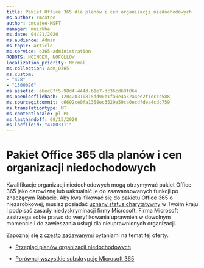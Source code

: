 ```yaml
---
title: Pakiet Office 365 dla planów i cen organizacji niedochodowych
ms.author: cmcatee
author: cmcatee-MSFT
manager: mnirkhe
ms.date: 04/21/2020
ms.audience: Admin
ms.topic: article
ms.service: o365-administration
ROBOTS: NOINDEX, NOFOLLOW
localization_priority: Normal
ms.collection: Adm_O365
ms.custom:
- "478"
- "1500026"
ms.assetid: e6ec87f5-98d4-444d-b1e7-dc36cd60f064
ms.openlocfilehash: 120428310815dd90b1fa0e4a32a4ee2f1eccc588
ms.sourcegitcommit: c6692ce0fa1358ec3529e59ca0ecdfdea4cdc759
ms.translationtype: MT
ms.contentlocale: pl-PL
ms.lasthandoff: 09/15/2020
ms.locfileid: "47803111"
---
```

# <a name="office-365-for-nonprofit-plans-and-pricing"></a>Pakiet Office 365 dla planów i cen organizacji niedochodowych

Kwalifikacje organizacji niedochodowych mogą otrzymywać pakiet Office 365 jako darowiznę lub uaktualnić je do zaawansowanych funkcji po znaczącym Rabacie. Aby kwalifikować się do pakietu Office 365 o niezarobkowej, musisz posiadać [uznany status charytatywny](https://go.microsoft.com/fwlink/p/?LinkID=330253) w Twoim kraju i podpisać zasady niedyskryminacji firmy Microsoft. Firma Microsoft zastrzega sobie prawo do weryfikowania uprawnień w dowolnym momencie i do zawieszania usługi dla nieuprawnionych organizacji.
  
Zapoznaj się z [często zadawanymi](https://products.office.com/nonprofit/office-365-nonprofit) pytaniami na temat tej oferty.
  
- [Przegląd planów organizacji niedochodowych](https://products.office.com/nonprofit/office-365-nonprofit-plans-and-pricing?tab=1)

- [Porównaj wszystkie subskrypcje Microsoft 365](https://products.office.com/business/compare-more-office-365-for-business-plans)